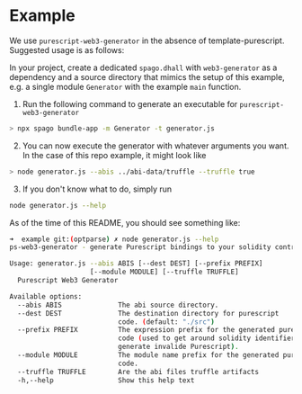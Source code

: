 # Example

We use `purescript-web3-generator` in the absence of template-purescript. Suggested usage is as follows:


In your project, create a dedicated `spago.dhall` with `web3-generator` as a dependency and a source directory that mimics the setup of this example, e.g. a single module `Generator` with the example `main` function. 

1. Run the following command to generate an executable for `purescript-web3-generator`
```bash
> npx spago bundle-app -m Generator -t generator.js          
```

2. You can now execute the generator with whatever arguments you want. In the case of this repo example, it might look like
```bash
> node generator.js --abis ../abi-data/truffle --truffle true
```

3. If you don't know what to do, simply run
```bash
node generator.js --help
```

As of the time of this README, you should see something like:
```bash
➜  example git:(optparse) ✗ node generator.js --help                                   
ps-web3-generator - generate Purescript bindings to your solidity contracts

Usage: generator.js --abis ABIS [--dest DEST] [--prefix PREFIX]
                    [--module MODULE] [--truffle TRUFFLE]
  Purescript Web3 Generator

Available options:
  --abis ABIS              The abi source directory.
  --dest DEST              The destination directory for purescript
                           code. (default: "./src")
  --prefix PREFIX          The expression prefix for the generated purescript
                           code (used to get around solidity identifiers that
                           generate invalide Purescript).
  --module MODULE          The module name prefix for the generated purescript
                           code.
  --truffle TRUFFLE        Are the abi files truffle artifacts
  -h,--help                Show this help text

```